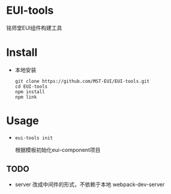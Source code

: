 # EUI-tools

铭师堂EUI组件构建工具

# Install

- 本地安装

    ```
    git clone https://github.com/MST-EUI/EUI-tools.git
    cd EUI-tools
    npm install
    npm link
    ```
# Usage

- `eui-tools init`

    根据模板初始化eui-component项目

## TODO

* server 改成中间件的形式，不依赖于本地 webpack-dev-server
